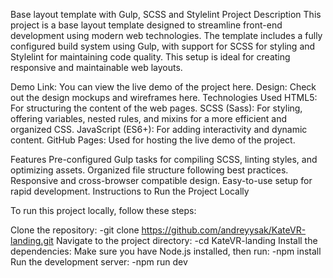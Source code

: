 Base layout template with Gulp, SCSS and Stylelint
Project Description This project is a base layout template designed to streamline front-end development using modern web technologies. The template includes a fully configured build system using Gulp, with support for SCSS for styling and Stylelint for maintaining code quality. This setup is ideal for creating responsive and maintainable web layouts.

Demo Link: You can view the live demo of the project here.
Design: Check out the design mockups and wireframes here.
Technologies Used
HTML5: For structuring the content of the web pages.
SCSS (Sass): For styling, offering variables, nested rules, and mixins for a more efficient and organized CSS.
JavaScript (ES6+): For adding interactivity and dynamic content.
GitHub Pages: Used for hosting the live demo of the project.

Features
Pre-configured Gulp tasks for compiling SCSS, linting styles, and optimizing assets.
Organized file structure following best practices.
Responsive and cross-browser compatible design.
Easy-to-use setup for rapid development.
Instructions to Run the Project Locally

To run this project locally, follow these steps:

Clone the repository: -git clone https://github.com/andreyysak/KateVR-landing.git
Navigate to the project directory: -cd KateVR-landing
Install the dependencies:
Make sure you have Node.js installed, then run: -npm install
Run the development server: -npm run dev